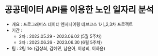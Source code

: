 # 공공데이터 API를 이용한 노인 일자리 분석

- 개요 : 프로그래머스 데이터 엔지니어링 데브코스 1기_2,3차 프로젝트   
- 기간 :
    - 2차 : 2023.05.29 - 2023.06.02 (5월 5주차)
    - 3차 : 2023.06.26 - 2023.06.30 (6월 5주차)
- 팀 : 2팀 1조 (김상희, 김혜민, 남윤아, 이성희, 이하윤)
